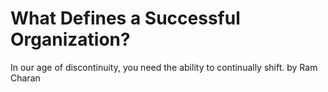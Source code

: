 # What Defines a Successful Organization?

In our age of discontinuity, you need the ability to continually shift. by Ram Charan